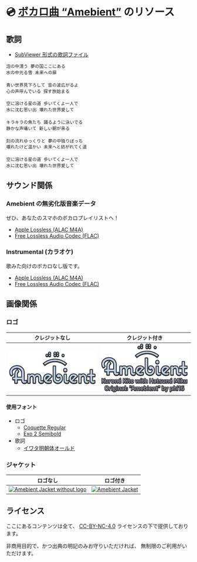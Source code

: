# 💿 [ボカロ曲 “Amebient”](https://youtu.be/2dqjAGQQmpw) のリソース

## 歌詞

- [SubViewer 形式の歌詞ファイル](https://github.com/kurone-kito/amebient/raw/main/texts/lyrics.sbv)

```txt
泡の中漂う 夢の国ここにある
水の中光る雪 未来への扉

青い世界見下ろして 音の波広がるよ
心の声呼んでいる 探す旅始まる

空に溶ける星の道 歩いてくよ一人で
水に沈む思い出 壊れた世界愛して

キラキラの魚たち 踊るように泳いでる
静かな声囁いて 新しい朝が来る

刻の流れゆっくりと 夢の中独りぼっち
壊れたけど温かい 未来へと紡がれてく道

空に溶ける星の道 歩いてくよ一人で
水に沈む思い出 壊れた世界愛して
```

## サウンド関係

### Amebient の無劣化版音楽データ

ぜひ、あなたのスマホのボカロプレイリストへ！

- [Apple Lossless (ALAC M4A)](https://github.com/kurone-kito/amebient/raw/main/sounds/amebient.alac.m4a)
- [Free Lossless Audio Codec (FLAC)](https://github.com/kurone-kito/amebient/raw/main/sounds/amebient.flac)

### Instrumental (カラオケ)

歌みた向けのボカロなし版です。

- [Apple Lossless (ALAC M4A)](https://github.com/kurone-kito/amebient/raw/main/sounds/instrument.alac.m4a)
- [Free Lossless Audio Codec (FLAC)](https://github.com/kurone-kito/amebient/raw/main/sounds/instrument.flac)

## 画像関係

### ロゴ

|                                             クレジットなし                                              |                                                               クレジット付き                                                                |
| :-----------------------------------------------------------------------------------------------------: | :-----------------------------------------------------------------------------------------------------------------------------------------: |
| [![Amebient Logo](./images/logo.png)](https://github.com/kurone-kito/amebient/raw/main/images/logo.png) | [![Amebient Logo with credit](./images/logo-with-credit.png)](https://github.com/kurone-kito/amebient/raw/main/images/logo-with-credit.png) |

#### 使用フォント

- ロゴ
  - [Coquette Regular](https://fonts.adobe.com/fonts/coquette)
  - [Exo 2 Semibold](https://fonts.google.com/specimen/Exo+2)
- 歌詞
  - [イワタ明朝体オールド](https://www.iwatafont.co.jp/font/omin.html)

### ジャケット

|                                                                       ロゴなし                                                                       |                                                   ロゴ付き                                                    |
| :--------------------------------------------------------------------------------------------------------------------------------------------------: | :-----------------------------------------------------------------------------------------------------------: |
| [![Amebient Jacket without logo](./images/jacket-without-logo.png)](https://github.com/kurone-kito/amebient/raw/main/images/jacket-without-logo.png) | [![Amebient Jacket](./images/jacket.png)](https://github.com/kurone-kito/amebient/raw/main/images/jacket.png) |

## ライセンス

ここにあるコンテンツは全て、
[CC-BY-NC-4.0](https://creativecommons.org/licenses/by-nc/4.0/deed.ja)
ライセンスの下で提供しております。

非商用目的で、かつ出典の明記のみお守りいただければ、
無制限のご利用がいただけます。
